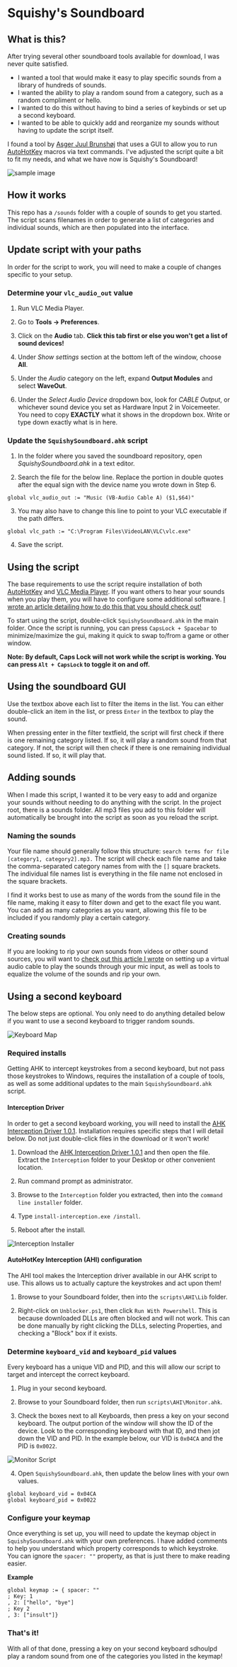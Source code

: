 # Squishy's Soundboard

## What is this?
After trying several other soundboard tools available for download, I was never quite satisfied.  

- I wanted a tool that would make it easy to play specific sounds from a library of hundreds of sounds.  
- I wanted the ability to play a random sound from a category, such as a random compliment or hello.
- I wanted to do this without having to bind a series of keybinds or set up a second keyboard.
- I wanted to be able to quickly add and reorganize my sounds without having to update the script itself.

I found a tool by [Asger Juul Brunshøj](https://github.com/plul/Public-AutoHotKey-Scripts) that uses a GUI to allow you to run [AutoHotKey](https://www.autohotkey.com) macros via text commands.  I've adjusted the script quite a bit to fit my needs, and what we have now is Squishy's Soundboard!

![sample image](./misc/sample.PNG)

## How it works
This repo has a `/sounds` folder with a couple of sounds to get you started.  The script scans filenames in order to generate a list of categories and individual sounds, which are then populated into the interface.

## Update script with your paths

In order for the script to work, you will need to make a couple of changes specific to your setup.

### Determine your `vlc_audio_out` value

1) Run VLC Media Player.

2) Go to **Tools -> Preferences**.

3) Click on the **Audio** tab.  **Click this tab first or else you won't get a list of sound devices!**

4) Under *Show settings* section at the bottom left of the window, choose **All**.

5) Under the *Audio* category on the left, expand **Output Modules** and select **WaveOut**.

6) Under the *Select Audio Device* dropdown box, look for *CABLE Output*, or whichever sound device you set as Hardware Input 2 in Voicemeeter. You need to copy **EXACTLY** what it shows in the dropdown box. Write or type down exactly what is in here.

### Update the `SquishySoundboard.ahk` script

1) In the folder where you saved the soundboard repository, open *SquishySoundboard.ahk* in a text editor.

2) Search the file for the below line.  Replace the portion in double quotes after the equal sign with the device name you wrote down in Step 6.

`global vlc_audio_out := "Music (VB-Audio Cable A) ($1,$64)"`

3) You may also have to change this line to point to your VLC executable if the path differs.

`global vlc_path := "C:\Program Files\VideoLAN\VLC\vlc.exe"`

4) Save the script.

## Using the script
The base requirements to use the script require installation of both [AutoHotKey](https://www.autohotkey.com) and [VLC Media Player](https://www.videolan.org/).  If you want others to hear your sounds when you play them, you will have to configure some additional software.  [I wrote an article detailing how to do this that you should check out!](https://joshpayette.dev/posts/create-your-own-soundboard)

To start using the script, double-click `SquishySoundboard.ahk` in the main folder.  Once the script is running, you can press `CapsLock + Spacebar` to minimize/maximize the gui, making it quick to swap to/from a game or other window.

**Note: By default, Caps Lock will not work while the script is working.  You can press `Alt + CapsLock` to toggle it on and off.**

## Using the soundboard GUI
Use the textbox above each list to filter the items in the list.  You can either double-click an item in the list, or press `Enter` in the textbox to play the sound.

When pressing enter in the filter textfield, the script will first check if there is one remaining category listed.  If so, it will play a random sound from that category.  If not, the script will then check if there is one remaining individual sound listed.  If so, it will play that.

## Adding sounds
When I made this script, I wanted it to be very easy to add and organize your sounds without needing to do anything with the script.  In the project root, there is a sounds folder.  All mp3 files you add to this folder will automatically be brought into the script as soon as you reload the script.

### Naming the sounds
Your file name should generally follow this structure: `search terms for file [category1, category2].mp3.`  The script will check each file name and take the comma-separated category names from with the `[]` square brackets.  The individual file names list is everything in the file name not enclosed in the square brackets.

I find it works best to use as many of the words from the sound file in the file name, making it easy to filter down and get to the exact file you want.  You can add as many categories as you want, allowing this file to be included if you randomly play a certain category.

### Creating sounds
If you are looking to rip your own sounds from videos or other sound sources, you will want to [check out this article I wrote](https://joshpayette.dev/posts/create-your-own-soundboard) on setting up a virtual audio cable to play the sounds through your mic input, as well as tools to equalize the volume of the sounds and rip your own.

## Using a second keyboard

The below steps are optional.  You only need to do anything detailed below if you want to use a second keyboard to trigger random sounds. 

![Keyboard Map](./misc/KeyboardMap.jpg)

### Required installs

Getting AHK to intercept keystrokes from a second keyboard, but not pass those keystrokes to Windows, requires the installation of a couple of tools, as well as some additional updates to the main `SquishySoundboard.ahk` script.

#### Interception Driver
In order to get a second keyboard working, you will need to install the [AHK Interception Driver 1.0.1](https://github.com/oblitum/interception/releases/tag/v1.0.1). Installation requires specific steps that I will detail below.  Do not just double-click files in the download or it won't work!

1) Download the [AHK Interception Driver 1.0.1](https://github.com/oblitum/interception/releases/tag/v1.0.1) and then open the file.  Extract the `Interception` folder to your Desktop or other convenient location.

2) Run command prompt as administrator.

3) Browse to the `Interception` folder you extracted, then into the `command line installer` folder.

4) Type `install-interception.exe /install`.

5) Reboot after the install.

![Interception Installer](./misc/InterceptionInstall.gif)

#### AutoHotKey Interception (AHI) configuration

The AHI tool makes the Interception driver available in our AHK script to use.  This allows us to actually capture the keystrokes and act upon them!

1) Browse to your Soundboard folder, then into the `scripts\AHI\Lib` folder.

2) Right-click on `Unblocker.ps1`, then click `Run With Powershell`.  This is because downloaded DLLs are often blocked and will not work.  This can be done manually by right clicking the DLLs, selecting Properties, and checking a "Block" box if it exists.

### Determine `keyboard_vid` and `keyboard_pid` values

Every keyboard has a unique VID and PID, and this will allow our script to target and intercept the correct keyboard.

1) Plug in your second keyboard.

2) Browse to your Soundboard folder, then run `scripts\AHI\Monitor.ahk`.

3) Check the boxes next to all Keyboards, then press a key on your second keyboard.  The output portion of the window will show the ID of the device.  Look to the corresponding keyboard with that ID, and then jot down the VID and PID.  In the example below, our VID is `0x04CA` and the PID is `0x0022`.

![Monitor Script](./misc/AHIMonitor.PNG)

4) Open `SquishySoundboard.ahk`, then update the below lines with your own values.

```
global keyboard_vid = 0x04CA
global keyboard_pid = 0x0022
```

### Configure your keymap

Once everything is set up, you will need to update the keymap object in `SquishySoundboard.ahk` with your own preferences.  I have added comments to help you understand which property corresponds to which keystroke.  You can ignore the `spacer: ""` property, as that is just there to make reading easier.

**Example**
```
global keymap := { spacer: ""
; Key: 1
, 2: ["hello", "bye"]
; Key 2
, 3: ["insult"]}
```

### That's it!

With all of that done, pressing a key on your second keyboard sdhoulpd play a random sound from one of the categories you listed in the keymap!